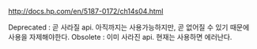 <http://docs.hp.com/en/5187-0172/ch14s04.html>

Deprecated : 곧 사라질 api. 아직까지는 사용가능하지만, 곧 없어질 수 있기 때문에 사용을 자제해야한다.
Obsolete : 이미 사라진 api. 현재는 사용하면 에러난다.


